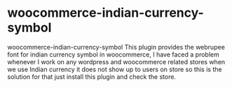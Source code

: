 # woocommerce-indian-currency-symbol
woocommerce-indian-currency-symbol
This plugin provides the webrupee font for indian currency symbol in woocommerce, I have faced a problem whenever I work on any wordpress and woocommerce related stores when we use Indian currency it does not show up to users on store so this is the solution for that just install this plugin and check the store. 
